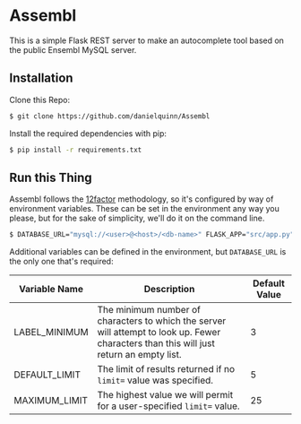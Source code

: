 # Assembl

This is a simple Flask REST server to make an autocomplete tool based on the
public Ensembl MySQL server.

## Installation

Clone this Repo:

```bash
$ git clone https://github.com/danielquinn/Assembl
```

Install the required dependencies with pip:

```bash
$ pip install -r requirements.txt
```

## Run this Thing

Assembl follows the [12factor](https://12factor.net/) methodology, so it's
configured by way of environment variables.  These can be set in the
environment any way you please, but for the sake of simplicity, we'll do it on
the command line.

```bash
$ DATABASE_URL="mysql://<user>@<host>/<db-name>" FLASK_APP="src/app.py" flask run
```

Additional variables can be defined in the environment, but `DATABASE_URL` is
the only one that's required:

Variable Name | Description | Default Value
------------- | ----------- | -------------
LABEL_MINIMUM | The minimum number of characters to which the server will attempt to look up.  Fewer characters than this will just return an empty list. | 3
DEFAULT_LIMIT | The limit of results returned if no `limit=` value was specified. | 5
MAXIMUM_LIMIT | The highest value we will permit for a user-specified `limit=` value. | 25
